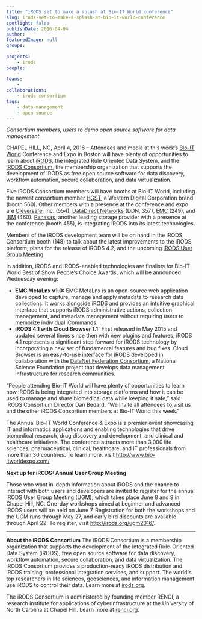 ```yaml
---
title: "iRODS set to make a splash at Bio-IT World conference"
slug: irods-set-to-make-a-splash-at-bio-it-world-conference
spotlight: false
publishDate: 2016-04-04
author: 
featuredImage: null
groups:
    - 
projects:
    - irods
people:
    - 
teams: 
    - 
collaborations:
    - irods-consortium
tags:
    - data-management
    - open source
---
```

<i>Consortium members, users to demo open source software for data management</i>

CHAPEL HILL, NC, April 4, 2016 – Attendees and media at this week’s <a href="http://www.bio-itworldexpo.com/" target="_blank" rel="noopener">Bio-IT World</a> Conference and Expo in Boston will have plenty of opportunities to learn about <a href="http://irods.org/" target="_blank" rel="noopener">iRODS</a>, the integrated Rule Oriented Data System, and the<a href="http://irods.org/consortium/" target="_blank" rel="noopener"> iRODS Consortium</a>, the membership organization that supports the development of iRODS as free open source software for data discovery, workflow automation, secure collaboration, and data virtualization.

<!--more-->

Five iRODS Consortium members will have booths at Bio-IT World, including the newest consortium member <a href="http://www.hgst.com/" target="_blank" rel="noopener">HGST</a>, a Western Digital Corporation brand (booth 560). Other members with a presence at the conference and expo are <a href="https://www.cleversafe.com/" target="_blank" rel="noopener">Cleversafe</a>, Inc. (554), <a href="http://www.ddn.com/" target="_blank" rel="noopener">DataDirect Networks</a> (DDN, 357), <a href="http://www.emc.com/en-us/index.htm" target="_blank" rel="noopener">EMC</a> (249), and <a href="http://www.ibm.com/us-en/" target="_blank" rel="noopener">IBM</a> (460). <a href="http://www.panasas.com/" target="_blank" rel="noopener">Panasas</a>, another leading storage provider with a presence at the conference (booth 455), is integrating iRODS into its latest technologies.

Members of the iRODS development team will be on hand in the iRODS Consortium booth (148) to talk about the latest improvements to the iRODS platform, plans for the release of iRODS 4.2, and the upcoming <a href="http://irods.org/ugm2016/" target="_blank" rel="noopener"><span class="s2">iRODS User Group Meeting</span></a>.

In addition, iRODS and iRODS-enabled technologies are finalists for Bio-IT World Best of Show People’s Choice Awards, which will be announced Wednesday evening:
<ul class="ul1">
 	<li class="li1"><b></b><span class="s1"><b>EMC MetaLnx v1.0:</b> EMC MetaLnx is an open-source web application developed to capture, manage and apply metadata to research data collections. It works alongside iRODS and provides an intuitive graphical interface that supports iRODS administrative actions, collection management, and metadata management without requiring users to memorize individual iCommands.</span></li>
 	<li class="li1"><b></b><span class="s1"><b>iRODS 4.1 with Cloud Browser 1.1:</b> First released in May 2015 and updated several times since then with new plugins and features, iRODS 4.1 represents a significant step forward for iRODS technology by incorporating a new set of fundamental features and bug fixes. Cloud Browser is an easy-to-use interface for iRODS developed in collaboration with the <a href="http://datafed.org/" target="_blank" rel="noopener">DataNet Federation Consortium</a>, a National Science Foundation project that develops data management infrastructure for research communities.</span></li>
</ul>
<p class="p1"><span class="s1">“People attending Bio-IT World will have plenty of opportunities to learn how iRODS is being integrated into storage platforms and how it can be used to manage and share biomedical data while keeping it safe,” said iRODS Consortium Director Dan Bedard. “We invite all attendees to visit us and the other iRODS Consortium members at Bio-IT World this week.”</span></p>
<p class="p1"><span class="s1">The Annual Bio-IT World Conference &amp; Expo is a premier event showcasing IT and informatics applications and enabling technologies that drive biomedical research, drug discovery and development, and clinical and healthcare initiatives. The conference attracts more than 3,000 life sciences, pharmaceutical, clinical, healthcare, and IT professionals from more than 30 countries. To learn more, visit <a href="http://www.bio-itworldexpo.com/" target="_blank" rel="noopener"><span class="s2">http://www.bio-itworldexpo.com/</span></a></span></p>
<p class="p1"><span class="s1"><b>Next up for iRODS: Annual User Group Meeting</b></span></p>
<p class="p1"><span class="s1">Those who want in-depth information about iRODS and the chance to interact with both users and developers are invited to register for the annual iRODS User Group Meeting (UGM), which takes place June 8 and 9 in Chapel Hill, NC. One-day workshops aimed at beginner and advanced iRODS users will be held on June 7. Registration for both the workshops and the UGM runs through May 27, and early bird discounts are available through April 22. To register, visit <a href="http://irods.org/ugm2016/" target="_blank" rel="noopener"><span class="s2">http://irods.org/ugm2016/</span></a>.</span></p>


<hr />

<b>About the iRODS Consortium</b>
The iRODS Consortium is a membership organization that supports the development of the Integrated Rule-Oriented Data System (iRODS), free open source software for data discovery, workflow automation, secure collaboration, and data virtualization. The iRODS Consortium provides a production-ready iRODS distribution and iRODS training, professional integration services, and support. The world's top researchers in life sciences, geosciences, and information management use iRODS to control their data. Learn more at <a href="http://irods.org/" target="_blank" rel="noopener"><span class="s2">irods.org</span></a>.

The iRODS Consortium is administered by founding member RENCI, a research institute for applications of cyberinfrastructure at the University of North Carolina at Chapel Hill. Learn more at <a href="http://www.renci.org/" target="_blank" rel="noopener"><span class="s2">renci.org</span></a>.
